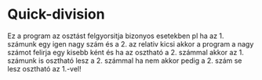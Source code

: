 # Quick-division

Ez a program az osztást felgyorsitja bizonyos esetekben 
pl ha az 1. számunk egy igen nagy szám és a 2. az relativ kicsi akkor a program 
a nagy számot felirja egy kisebb ként és ha az osztható a 2. számmal akkor az 1. számunk is osztható lesz a 2. számmal
ha nem akkor pedig a 2. szám se lesz osztható az 1.-vel!

